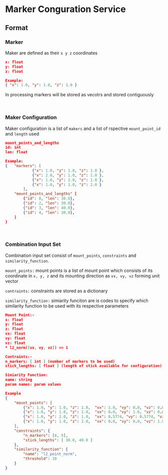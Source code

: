 
# Marker Conguration Service


## Format

### Marker
Maker are defined as their `x y z` coordinates
```json
x: float
y: float
z: float

Example:
{ "x": 1.0, "y": 1.0, "z": 1.0 }
```
In processing markers will be stored as vecotrs and stored contiguously

<br />

### Maker Configuration
Maker configuration is a list of `makers` and a list of rspective `mount_point_id` and `length` used
```json
mount_points_and_lengths
id: int
len: float

Example:
{   "markers": [
            {"x": 1.0, "y": 1.0, "z": 1.0 },
            {"x": 2.0, "y": 1.0, "z": 1.0 },
            {"x": 1.0, "y": 2.0, "z": 1.0 },
            {"x": 1.0, "y": 1.0, "z": 2.0 }
        ],
    "mount_points_and_lengths" [
        {"id": 0, "len": 30.0},
        {"id": 2, "len": 30.0},
        {"id": 3, "len": 40.0},
        {"id": 4, "len": 30.0},
    ]
}
```

<br />

### Combination Input Set
Combination input set consist of `mount_points`, `constraints` and `similarity_function`.

`mount_points:` mount points is a list of mount point which consists of its coordinate in `x, y, z` and its mounting direction as `vx, vy, vz` forming unit vector

`contraints:` constraints are stored as a dictionary

`similarity_function:` simiarity funciton are is codes to specify which similarity function to be used with its respective parameters

```json
Mount Point:-
x: float
y: float
z: float
vx: float
vy: float
vz: float
* l2_norm([vx, vy, vz]) == 1

Contraints:-
n_markers: [ int ] (number of markers to be used)
stick_lengths: [ float ] (length of stick available for configuration)

Simiarity Function: 
name: string
param names: param values

Example
{
    "mount_points": [
        {"x": 1.0, "y": 1.0, "z": 1.0,  "vx": 1.0, "vy": 0.0, "vz": 0.0},
        {"x": 1.0, "y": 1.0, "z": 1.0,  "vx": 0.0, "vy": 1.0, "vz": 0.0},
        {"x": 1.0, "y": 2.0, "z": 1.0,  "vx": 0.5774, "vy": 0.5774, "vz": 0.5774},
        {"x": 1.0, "y": 1.0, "z": 2.0,  "vx": 0.0, "vy": 0.0, "vz": 1.0}
    ],
    "constraints": {
        "n_markers": [4, 5],
        "stick_lengths": [ 30.0, 40.0 ]
    },
    "similarity_function": {
        "name": "l2_point_norm",
        "threshold": 10
    } 
}


```
